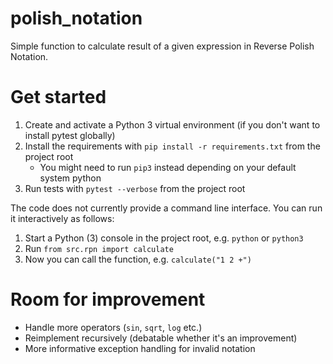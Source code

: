 # polish_notation
Simple function to calculate result of a given expression
in Reverse Polish Notation.

# Get started

1. Create and activate a Python 3 virtual environment (if you don't want to install pytest globally)
2. Install the requirements with `pip install -r requirements.txt` from the project root
   - You might need to run `pip3` instead depending on your default system python
3. Run tests with `pytest --verbose` from the project root 

The code does not currently provide a command line interface. You can run it interactively as follows:

1. Start a Python (3) console in the project root, e.g. `python` or `python3`
2. Run `from src.rpn import calculate`
3. Now you can call the function, e.g. `calculate("1 2 +")`

# Room for improvement

- Handle more operators (`sin`, `sqrt`, `log` etc.)
- Reimplement recursively (debatable whether it's an improvement)
- More informative exception handling for invalid notation
